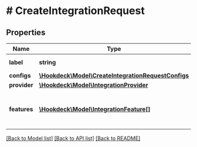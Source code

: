# # CreateIntegrationRequest

## Properties

Name | Type | Description | Notes
------------ | ------------- | ------------- | -------------
**label** | **string** | Label of the integration | [optional]
**configs** | [**\Hookdeck\Model\CreateIntegrationRequestConfigs**](CreateIntegrationRequestConfigs.md) |  | [optional]
**provider** | [**\Hookdeck\Model\IntegrationProvider**](IntegrationProvider.md) |  | [optional]
**features** | [**\Hookdeck\Model\IntegrationFeature[]**](IntegrationFeature.md) | List of features to enable (see features list above) | [optional]

[[Back to Model list]](../../README.md#models) [[Back to API list]](../../README.md#endpoints) [[Back to README]](../../README.md)

